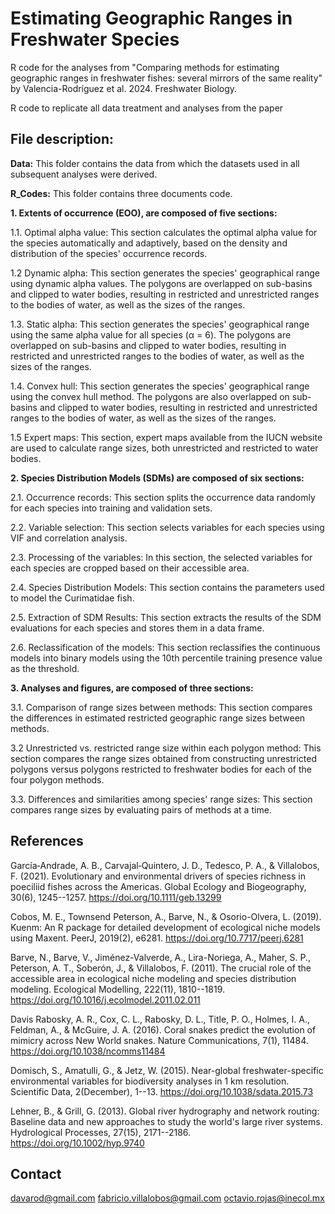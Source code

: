 # Estimating Geographic Ranges in Freshwater Species

R code for the analyses from "Comparing methods for estimating geographic ranges in freshwater fishes: several mirrors of the same reality" by Valencia-Rodríguez et al. 2024. Freshwater Biology.

R code to replicate all data treatment and analyses from the paper

## File description:

**Data:** This folder contains the data from which the datasets used in all subsequent analyses were derived.

**R_Codes:** This folder contains three documents code.

**1. Extents of occurrence (EOO), are composed of five sections:**

1.1. Optimal alpha value: This section calculates the optimal alpha value for the species automatically and adaptively, based on the density and distribution of the species' occurrence records.

1.2 Dynamic alpha: This section generates the species' geographical range using dynamic alpha values. The polygons are overlapped on sub-basins and clipped to water bodies, resulting in restricted and unrestricted ranges to the bodies of water, as well as the sizes of the ranges.

1.3. Static alpha: This section generates the species' geographical range using the same alpha value for all species (α = 6). The polygons are overlapped on sub-basins and clipped to water bodies, resulting in restricted and unrestricted ranges to the bodies of water, as well as the sizes of the ranges.

1.4. Convex hull: This section generates the species' geographical range using the convex hull method. The polygons are also overlapped on sub-basins and clipped to water bodies, resulting in restricted and unrestricted ranges to the bodies of water, as well as the sizes of the ranges.

1.5 Expert maps: This section, expert maps available from the IUCN website are used to calculate range sizes, both unrestricted and restricted to water bodies.

**2. Species Distribution Models (SDMs) are composed of six sections:**

2.1. Occurrence records: This section splits the occurrence data randomly for each species into training and validation sets.

2.2. Variable selection: This section selects variables for each species using VIF and correlation analysis.

2.3. Processing of the variables: In this section, the selected variables for each species are cropped based on their accessible area.

2.4. Species Distribution Models: This section contains the parameters used to model the Curimatidae fish.

2.5. Extraction of SDM Results: This section extracts the results of the SDM evaluations for each species and stores them in a data frame.

2.6. Reclassification of the models: This section reclassifies the continuous models into binary models using the 10th percentile training presence value as the threshold.

**3. Analyses and figures, are composed of three sections:**

3.1. Comparison of range sizes between methods: This section compares the differences in estimated restricted geographic range sizes between methods.

3.2 Unrestricted vs. restricted range size within each polygon method: This section compares the range sizes obtained from constructing unrestricted polygons versus polygons restricted to freshwater bodies for each of the four polygon methods.

3.3. Differences and similarities among species' range sizes: This section compares range sizes by evaluating pairs of methods at a time.

## References

García‐Andrade, A. B., Carvajal‐Quintero, J. D., Tedesco, P. A., & Villalobos, F. (2021). Evolutionary and environmental drivers of species richness in poeciliid fishes across the Americas. Global Ecology and Biogeography, 30(6), 1245--1257. <https://doi.org/10.1111/geb.13299>

Cobos, M. E., Townsend Peterson, A., Barve, N., & Osorio-Olvera, L. (2019). Kuenm: An R package for detailed development of ecological niche models using Maxent. PeerJ, 2019(2), e6281. <https://doi.org/10.7717/peerj.6281>

Barve, N., Barve, V., Jiménez-Valverde, A., Lira-Noriega, A., Maher, S. P., Peterson, A. T., Soberón, J., & Villalobos, F. (2011). The crucial role of the accessible area in ecological niche modeling and species distribution modeling. Ecological Modelling, 222(11), 1810--1819. <https://doi.org/10.1016/j.ecolmodel.2011.02.011>

Davis Rabosky, A. R., Cox, C. L., Rabosky, D. L., Title, P. O., Holmes, I. A., Feldman, A., & McGuire, J. A. (2016). Coral snakes predict the evolution of mimicry across New World snakes. Nature Communications, 7(1), 11484. <https://doi.org/10.1038/ncomms11484>

Domisch, S., Amatulli, G., & Jetz, W. (2015). Near-global freshwater-specific environmental variables for biodiversity analyses in 1 km resolution. Scientific Data, 2(December), 1--13. <https://doi.org/10.1038/sdata.2015.73>

Lehner, B., & Grill, G. (2013). Global river hydrography and network routing: Baseline data and new approaches to study the world's large river systems. Hydrological Processes, 27(15), 2171--2186. <https://doi.org/10.1002/hyp.9740>

## Contact
davarod@gmail.com fabricio.villalobos@gmail.com octavio.rojas@inecol.mx
